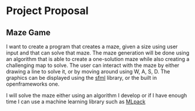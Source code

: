 # Project Proposal
## Maze Game

I want to create a program that creates a maze, given a size using user input and that can solve that maze. The maze generation will be done using an algorithm that is able to create a one-solution maze while also creating a challenging map to solve. The user can interact with the maze by either drawing a line to solve it, or by moving around using W, A, S, D. The graphics can be displayed using the [sfml](https://www.sfml-dev.org/tutorials/2.1/graphics-draw.php) library, or the built in openframeworks one.

I will solve the maze either using an algorithm I develop or if I have enough time I can use a machine learning library such as [MLpack](https://www.mlpack.org/)
